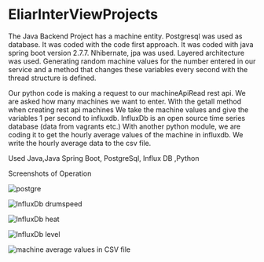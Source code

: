 # EliarInterViewProjects

The Java Backend Project has a machine entity. Postgresql was used as database.
It was coded with the code first approach.
It was coded with java spring boot version 2.7.7. Nhibernate, jpa was used.
Layered architecture was used. Generating random machine values for the number entered in our service
and a method that changes these variables every second with the thread structure is defined.

Our python code is making a request to our machineApiRead rest api.
We are asked how many machines we want to enter. With the getall method when creating rest api machines
We take the machine values and give the variables 1 per second to influxdb.
InfluxDb is an open source time series database (data from vagrants etc.)
With another python module, we are coding it to get the hourly average values of the machine in influxdb.
We write the hourly average data to the csv file.

Used
Java,Java Spring Boot, PostgreSql, Influx DB ,Python 

Screenshots of Operation

![postgre](https://user-images.githubusercontent.com/68922691/209849170-3083e91e-93c6-4d8d-a629-1eb8aef63d6c.PNG)

![InfluxDb drumspeed](https://user-images.githubusercontent.com/68922691/209849338-3c36077e-fe72-4a3a-a17c-39f1545469d9.PNG)

![InfluxDb heat](https://user-images.githubusercontent.com/68922691/209849482-f0910486-bbbe-4906-b541-c4d2ee24d2cd.PNG)

![InfluxDb level](https://user-images.githubusercontent.com/68922691/209849599-cd5ec4fd-0407-4ba0-b34a-899d9ad747e7.PNG)

![machine average values in CSV file](https://user-images.githubusercontent.com/68922691/209849725-d34ad734-f6ac-442f-9386-2cd1e2d382a9.png)
